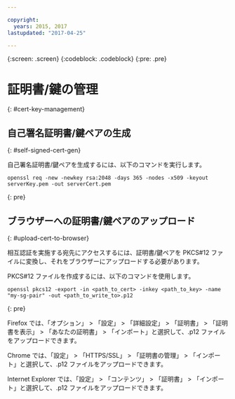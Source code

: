 ```yaml
---

copyright:
  years: 2015, 2017
lastupdated: "2017-04-25"

---
```

{:screen: .screen}
{:codeblock: .codeblock}
{:pre: .pre}

# 証明書/鍵の管理
{: #cert-key-management}

## 自己署名証明書/鍵ペアの生成
{: #self-signed-cert-gen}

自己署名証明書/鍵ペアを生成するには、以下のコマンドを実行します。

```
openssl req -new -newkey rsa:2048 -days 365 -nodes -x509 -keyout serverKey.pem -out serverCert.pem
```
{: pre}


## ブラウザーへの証明書/鍵ペアのアップロード
{: #upload-cert-to-browser}

相互認証を実施する宛先にアクセスするには、証明書/鍵ペアを PKCS#12 ファイルに変換し、それをブラウザーにアップロードする必要があります。

PKCS#12 ファイルを作成するには、以下のコマンドを使用します。

```
openssl pkcs12 -export -in <path_to_cert> -inkey <path_to_key> -name "my-sg-pair" -out <path_to_write_to>.p12
```
{: pre}

Firefox では、「オプション」 > 「設定」 > 「詳細設定」 > 「証明書」 > 「証明書を表示」 > 「あなたの証明書」 > 「インポート」と選択して、.p12 ファイルをアップロードできます。

Chrome では、「設定」 > 「HTTPS/SSL」 > 「証明書の管理」 > 「インポート」と選択して、.p12 ファイルをアップロードできます。

Internet Explorer では、「設定」 > 「コンテンツ」 > 「証明書」 > 「インポート」と選択して、.p12 ファイルをアップロードできます。
